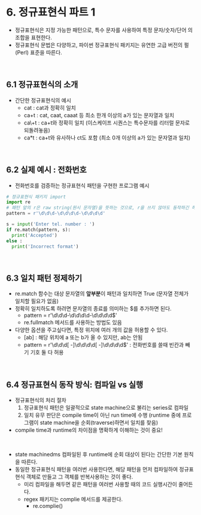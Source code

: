 # 6. 정규표현식 파트 1
- 정규표현식은 지정 가능한 패턴으로, 특수 문자를 사용하여 특정 문자/숫자/단어 의 조합을 표현한다.
- 정규표현식 문법은 다양하고, 파이썬 정규표현식 패키지는 유연한 고급 버전의 펄(Perl) 표준을 따른다.
<br>

## 6.1 정규표현식의 소개
- 간단한 정규표현식의 예시
  - cat : cat과 정확히 일치
  - ca+t : cat, caat, caaat 등 최소 한개 이상의 a가 있는 문자열과 일치
  - ca\\+t : ca+t와 정확히 일치 (이스케이프 시퀀스는 특수문자를 리터럴 문자로 되돌려놓음)
  - ca\*t : ca+t와 유사하나 ct도 포함 (최소 0개 이상의 a가 있는 문자열과 일치)
<br>

## 6.2 실제 예시 : 전화번호
- 전화번호를 검증하는 정규표현식 패턴을 구현한 프로그램 예시
```python
# 정규표현식 패키지 import
import re
# 패턴 앞의 r은 raw string(원시 문자열)을 뜻하는 것으로, r을 쓰지 않아도 동작하긴 하지만 코드의 신뢰성을 위해 쓰는 것이 좋다.
pattern = r'\d\d\d-\d\d\d\d-\d\d\d\d'

s = input('Enter tel. number : ')
if re.match(pattern, s):
  print('Accepted')
else :
  print('Incorrect format')
```
<br>

## 6.3 일치 패턴 정제하기
- re.match 함수는 대상 문자열의 **앞부분**이 패턴과 일치하면 True (문자열 전체가 일치할 필요가 없음)
- 정확히 일치하도록 하려면 문자열의 종료를 의미하는 $를 추가하면 된다.
  - pattern = r'\d\d\d-\d\d\d\d-\d\d\d\d$'
  - re.fullmatch 메서드를 사용하는 방법도 있음
- 다양한 옵션을 주고싶다면, 특정 위치에 여러 개의 값을 허용할 수 있다.
  - \[ab] : 해당 위치에 a 또는 b가 올 수 있지만, ab는 안됨
  - pattern = r'\d\d\d\[ -]\d\d\d\d\[ -]\d\d\d\d$' : 전화번호를 쓸때 빈칸과 빼기 기호 둘 다 허용
<br>

## 6.4 정규표현식 동작 방식: 컴파일 vs 실행
- 정규표현식의 처리 절차
  1. 정규표현식 패턴은 일괄적으로 state machine으로 불리는 series로 컴파일
  2. 일치 유무 판단은 compile time이 아닌 run time에 수행 (runtime 중에 프로그램이 state machine을 순회(traverse)하면서 일치를 찾음)
- compile time과 runtime의 차이점을 명확하게 이해하는 것이 중요!
<br>

- state machinedms 컴파일된 후 runtime에 순회 대상이 된다는 간단한 기본 원칙을 따른다.
- 동일한 정규표현식 패턴을 여러번 사용한다면, 해당 패턴을 먼저 컴파일하여 정규표현식 객체로 만들고 그 객체를 반복사용하는 것이 좋다.
  - 미리 컴파일을 해두면 같은 패턴을 여러번 사용할 때의 코드 실행시간이 줄어든다.
  - regex 패키지는 complie 메서드를 제공한다.
    - re.complie()
<br>








